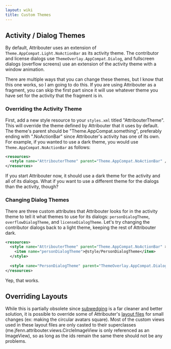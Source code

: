 ```yaml
---
layout: wiki
title: Custom Themes
---
```


## Activity / Dialog Themes

By default, Attribouter uses an extension of `Theme.AppCompat.Light.NoActionBar` as its activity theme. The contributor and license dialogs use `ThemeOverlay.AppCompat.Dialog`, and fullscreen dialogs (overflow screens) use an extension of the activity theme with a window animation.

There are multiple ways that you can change these themes, but I know that this one works, so I am going to do this. If you are using Attribouter as a fragment, you can skip the first part since it will use whatever theme you have set for the activity that the fragment is in.

### Overriding the Activity Theme

First, add a new style resource to your `styles.xml` titled "AttribouterTheme". This will override the theme defined by Attribouter that it uses by default. The theme's parent should be "Theme.AppCompat.something", preferably ending with ".NoActionBar" since Attribouter's activity has one of its own. For example, if you wanted to use a dark theme, you would use `Theme.AppCompat.NoActionBar` as follows:

```xml
<resources>
  <style name="AttribouterTheme" parent="Theme.AppCompat.NoActionBar" />
</resources>
```

If you start Attribouter now, it should use a dark theme for the activity and all of its dialogs. What if you want to use a different theme for the dialogs than the activity, though?

### Changing Dialog Themes

There are three custom attributes that Attribouter looks for in the activity theme to tell it what themes to use for its dialogs: `personDialogTheme`, `overflowDialogTheme`, and `licenseDialogTheme`. Let's try changing the contributor dialogs back to a light theme, keeping the rest of Attribouter dark.

```xml
<resources>
  <style name="AttribouterTheme" parent="Theme.AppCompat.NoActionBar" >
    <item name="personDialogTheme">@style/PersonDialogTheme</item>
  </style>
  
  <style name="PersonDialogTheme" parent="ThemeOverlay.AppCompat.Dialog" />
</resources>
```

Yep, that works.

## Overriding Layouts

While this is partially obsolete since [subwedging](Extending-a-Wedge) is a far cleaner and better solution, it is possible to override some of Attribouter's [layout files](../tree/master/attribouter/src/main/res/layout/) for small changes (ex: making the circular avatars square). Most of the custom views used in these layout files are only casted to their superclasses (me.jfenn.attribouter.views.CircleImageView is only referenced as an ImageView), so as long as the ids remain the same there should not be any problems.